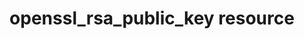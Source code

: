 ---
######## Page Data ########
title: openssl_rsa_public_key resource
resource: openssl_rsa_public_key
description: DESCRIPTION
draft: false

# redirect from old sphinx url
aliases: /resource_openssl_rsa_public_key.html

menu:
  docs:
    title: openssl_rsa_public_key
    identifier: chef_infra/cookbook_reference/resources/resource_openssl_rsa_public_key.html openssl_rsa_public_key
    parent: chef_infra/cookbook_reference/resources
    weight: 640


######## Basic Resource Data ########

resource_description:
resource_note:
resource_new_in:      


######## Handler Types ########
handler_types: false


######## Package Resource ########
package_resource: false


######## Syntax ########

## Resource Block: For example, under Syntax in batch_resource
resource_block_description: 
resource_block_codeblock: |
resource_block_list:

syntax_codeblock: |
syntax_property_list: 


##Activates the Registry Key Path Separators and Recipe DSL Methods in registry_key resource
registry_key: false


######## Nameless ########

##Activates the Nameless section in apt_update resource
nameless: false


######## Gem Package Options ########

## Activates Gem Package Options in gem_package resource
resource_package_options: false


########Actions ########

actions_list:
  key: description


########Properties ########

properties_list:
  - property:
    ruby_type:
    default_value:
    description:
    new_in:

## Multiple Packages in Properties section from, for example, dnf_package resource
properties_multiple_packages: false

## Recursive Directories from remote_directory resource and directory resource
resource_directory_recursive_directories: false

## Atomic File Updates in the Properties Section of, for example, cookbook_file resource
resources_common_atomic_update: false 

## Windows File Security in the Properties section of, for example, cookbook_file resource
properties_resources_common_windows_security: false 

## Prevent Re-downloads from remote_file resource
remote_file_prevent_re_downloads: false 

## Access a remote UNC path on Windows from remote_file resource
remote_file_unc_path: false 

## ps_credential Helper from dsc_script resource
ps_credential_helper: false


######## Chef::Log Entries ########

##Chef::Log Entries from log resource
ruby_style_basics_chef_log: false


######## Debug Recipes with chef-shell ########

## Debug Recipes with chef-shell from breakpoint resource 
debug_recipes_chef_shell: false


######## Using Templates ########

## Using Templates in template resource
template_requirements: false


########Common Resource Functionality ########

## Common Properties in, for example, apt_package resource 
resources_common_properties: false

## Notifications in, for example, apt_package resource 
resources_common_notification: false

## Guards in, for example, apt_package resource  
resources_common_guards: false

## Multiple Packages in, for example, apt_package resource   
common_resource_functionality_multiple_packages: false

## Guard Interpreters in, for example, common resource
resources_common_guard_interpreter: false

## Recursive Directories in, for example,  remote_directory resource
remote_directory_recursive_directories: false

## Windows File Security under Common Resource Functionality in, for example, remote_directory resource
common_resource_functionality_resources_common_windows_security: false 


########Custom Handlers ########

## Custom Handlers in chef_handler resource
handler_custom: false 


########File Specificity ########

## File Specificity in cookbook_file resource
cookbook_file_specificity: false 


########Examples ########
examples_list:
  - example1:
      heading: 
      description: 
      codeblock:


---